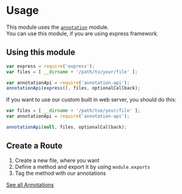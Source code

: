 # Usage
This module uses the [`annotation`](https://www.npmjs.com/package/annotation) module.  
You can use this module, if you are using express framework.

## Using this module
```js
var express = require('express');
var files = [ __dirname + '/path/to/your/file' ];

var annotationApi = require('annotation-api');
annotationApi(express(), files, optionalCallback);
```

If you want to use our custom built in web server, you should do this:  
```js
var files = [ __dirname + '/path/too/your/file' ];
var annotationApi = require('annotation-api');

annotationApi(null, files, optionalCallback);
```

## Create a Route
1. Create a new file, where you want  
2. Define a method and export it by using `module.exports`  
3. Tag the method with our annotations

[See all Annotations](annotations.md)
